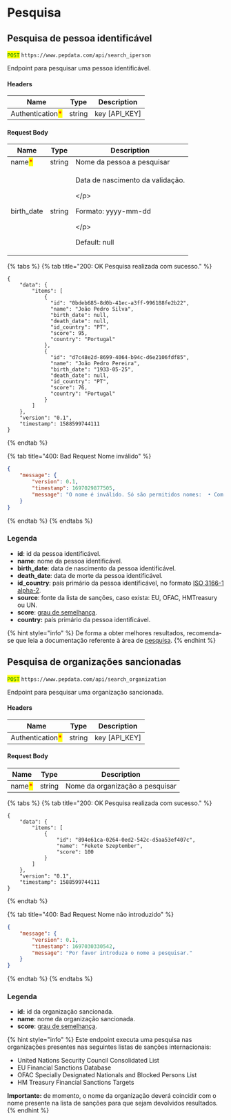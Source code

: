# Pesquisa

## Pesquisa de pessoa identificável

<mark style="color:green;">`POST`</mark> `https://www.pepdata.com/api/search_iperson`

Endpoint para pesquisar uma pessoa identificável.

#### Headers

| Name                                             | Type   | Description     |
| ------------------------------------------------ | ------ | --------------- |
| Authentication<mark style="color:red;">\*</mark> | string | key \[API\_KEY] |

#### Request Body

| Name                                   | Type   | Description                                                                                           |
| -------------------------------------- | ------ | ----------------------------------------------------------------------------------------------------- |
| name<mark style="color:red;">\*</mark> | string | Nome da pessoa a pesquisar                                                                            |
| birth\_date                            | string | <p>Data de nascimento da validação.</p><p>\</p><p>Formato: yyyy-mm-dd</p><p>\</p><p>Default: null</p> |

{% tabs %}
{% tab title="200: OK Pesquisa realizada com sucesso." %}
```
{
    "data": {
        "items": [
            {
              "id": "0bdeb685-8d0b-41ec-a3ff-996188fe2b22",
              "name": "João Pedro Silva",
              "birth_date": null,
              "death_date": null,
              "id_country": "PT",
              "score": 95,
              "country": "Portugal"
            },
            {
              "id": "d7c48e2d-8699-4064-b94c-d6e2106fdf85",
              "name": "João Pedro Pereira",
              "birth_date": "1933-05-25",
              "death_date": null,
              "id_country": "PT",
              "score": 76,
              "country": "Portugal"
            }
        ]
    },
    "version": "0.1",
    "timestamp": 1588599744111
}
```
{% endtab %}

{% tab title="400: Bad Request Nome inválido" %}


```json
{
    "message": {
        "version": 0.1,
        "timestamp": 1697029877505,
        "message": "O nome é inválido. Só são permitidos nomes:  • Com apenas caracteres latinos, apóstrofes, espaços, pontos ou hífenes;"
    }
}
```
{% endtab %}
{% endtabs %}

### Legenda

* **id**: id da pessoa identificável.
* **name**: nome da pessoa identificável.
* **birth\_date**: data de nascimento da pessoa identificável.
* **death\_date**: data de morte da pessoa identificável.
* **id\_country**: país primário da pessoa identificável, no formato [ISO 3166-1 alpha-2](https://en.wikipedia.org/wiki/ISO\_3166-1\_alpha-2).
* **source**: fonte da lista de sanções, caso exista: EU, OFAC, HMTreasury ou UN.
* **score**: [grau de semelhança](../glossario/glossario-aplicacao.md#grau-de-semelhanca).
* **country:** país primário da pessoa identificável.

{% hint style="info" %}
De forma a obter melhores resultados, recomenda-se que leia a documentação referente à área de [pesquisa](../a-aplicacao/pesquisa/).
{% endhint %}

## Pesquisa de organizações sancionadas

<mark style="color:green;">`POST`</mark> `https://www.pepdata.com/api/search_organization`

Endpoint para pesquisar uma organização sancionada.

#### Headers

| Name                                             | Type   | Description     |
| ------------------------------------------------ | ------ | --------------- |
| Authentication<mark style="color:red;">\*</mark> | string | key \[API\_KEY] |

#### Request Body

| Name                                   | Type   | Description                     |
| -------------------------------------- | ------ | ------------------------------- |
| name<mark style="color:red;">\*</mark> | string | Nome da organização a pesquisar |

{% tabs %}
{% tab title="200: OK Pesquisa realizada com sucesso." %}
```
{
    "data": {
        "items": [
            {
                "id": "894e61ca-0264-0ed2-542c-d5aa53ef407c",
                "name": "Fekete Szeptember",
                "score": 100
            }
        ]
    },
    "version": "0.1",
    "timestamp": 1588599744111
}
```
{% endtab %}

{% tab title="400: Bad Request Nome não introduzido" %}


```json
{
    "message": {
        "version": 0.1,
        "timestamp": 1697030330542,
        "message": "Por favor introduza o nome a pesquisar."
    }
}
```
{% endtab %}
{% endtabs %}

### Legenda

* **id:** id da organização sancionada.
* **name**: nome da organização sancionada.
* **score**: [grau de semelhança](../glossario/glossario-aplicacao.md#grau-de-semelhanca).

{% hint style="info" %}
Este endpoint executa uma pesquisa nas organizações presentes nas seguintes listas de sanções internacionais:

* United Nations Security Council Consolidated List
* EU Financial Sanctions Database
* OFAC Specially Designated Nationals and Blocked Persons List
* HM Treasury Financial Sanctions Targets

**Importante:** de momento, o nome da organização deverá coincidir com o nome presente na lista de sanções para que sejam devolvidos resultados.
{% endhint %}
